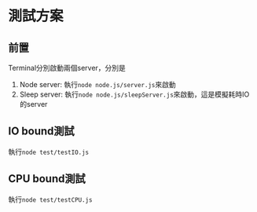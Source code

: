# 測試方案

## 前置

Terminal分別啟動兩個server，分別是

1. Node server: 執行`node node.js/server.js`來啟動
2. Sleep server: 執行`node node.js/sleepServer.js`來啟動，這是模擬耗時IO的server

## IO bound測試

執行`node test/testIO.js`

## CPU bound測試

執行`node test/testCPU.js`